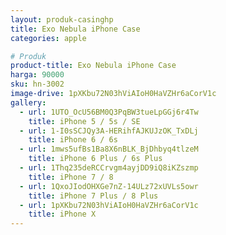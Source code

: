 ```yaml
---
layout: produk-casinghp
title: Exo Nebula iPhone Case
categories: apple

# Produk
product-title: Exo Nebula iPhone Case
harga: 90000
sku: hn-3002
image-drive: 1pXKbu72N03hViAIoH0HaVZHr6aCorV1c
gallery:
  - url: 1UTO_OcU56BM0Q3PqBW3tueLpGGj6r4Tw
    title: iPhone 5 / 5s / SE
  - url: 1-I0sSCJQy3A-HERihfAJKUJzOK_TxDLj
    title: iPhone 6 / 6s
  - url: 1mws5ufBs1Ba8X6nBLK_BjDhbyq4tlzeM
    title: iPhone 6 Plus / 6s Plus
  - url: 1Thq235deRCCrvgm4ayjDD9iQ8iKZszmp
    title: iPhone 7 / 8
  - url: 1QxoJIodOHXGe7nZ-14ULz72xUVLs5owr
    title: iPhone 7 Plus / 8 Plus
  - url: 1pXKbu72N03hViAIoH0HaVZHr6aCorV1c
    title: iPhone X
---
```

